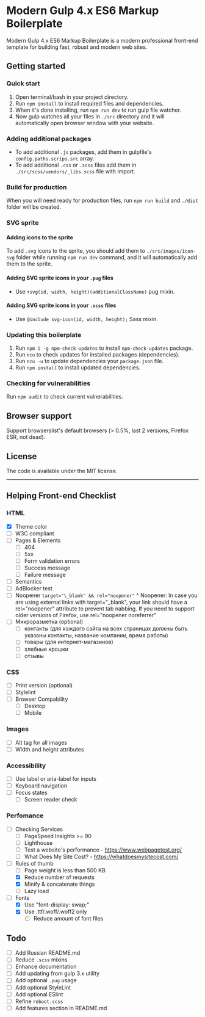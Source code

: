 # Modern Gulp 4.x ES6 Markup Boilerplate

Modern Gulp 4.x ES6 Markup Boilerplate is a modern professional front-end template for building fast, robust and modern web sites.

<!-- _Read this in other languages: [English](README.md), [Русский](README.ru.md)._ -->

## Getting started

### Quick start

1. Open terminal/bash in your project directory.
2. Run `npm install` to install required files and dependencies.
3. When it's done installing, run `npm run dev` to run gulp file watcher.
4. Now gulp watches all your files in `./src` directory and it will automatically open browser window with your website.

### Adding additional packages

- To add additional `.js` packages, add them in gulpfile's `config.paths.scrips.src` array.
- To add additional `.css` or `.scss` files add them in `./src/scss/vendors/_libs.scss` file with import.

### Build for production

When you will need ready for production files, run `npm run build` and `./dist` folder will be created.

### SVG sprite

#### Adding icons to the sprite

To add `.svg` icons to the sprite, you should add them to `./src/images/icon-svg` folder while running `npm run dev` command, and it will automatically add them to the sprite.

#### Adding SVG sprite icons in your `.pug` files

- Use `+svg(id, width, height)(additionalClassName)` pug mixin.

#### Adding SVG sprite icons in your `.scss` files

- Use `@include svg-icon(id, width, height);` Sass mixin.

### Updating this boilerplate

1. Run `npm i -g npm-check-updates` to install `npm-check-updates` package.
2. Run `ncu` to check updates for installed packages (dependencies).
3. Run `ncu -u` to update dependencies your `package.json` file.
4. Run `npm install` to install updated dependencies.

### Checking for vulnerabilities

Run `npm audit` to check current vulnerabilities.

## Browser support

Support browserslist's default browsers (> 0.5%, last 2 versions, Firefox ESR, not dead).

## License

The code is available under the MIT license.

<hr>

## Helping Front-end Checklist

### HTML

- [x] Theme color
- [ ] W3C compliant
- [ ] Pages & Elements
  - [ ] 404
  - [ ] 5xx
  - [ ] Form validation errors
  - [ ] Success message
  - [ ] Failure message
- [ ] Semantics
- [ ] AdBlocker test
- [ ] Noopener `target="\_blank" && rel="noopener"`
      ^ Noopener: In case you are using external links with target="\_blank", your link should have a rel="noopener" attribute to prevent tab nabbing. If you need to support older versions of Firefox, use rel="noopener noreferrer"
- [ ] Микроразметка (optional)
  - [ ] контакты (для каждого сайта на всех страницах должны быть указаны контакты, название компании, время работы)
  - [ ] товары (для интернет-магазинов)
  - [ ] хлебные крошки
  - [ ] отзывы

### CSS

- [ ] Print version (optional)
- [ ] Stylelint
- [ ] Browser Compability
  - [ ] Desktop
  - [ ] Mobile

### Images

- [ ] Alt tag for all images
- [ ] Width and height attributes

### Accessibility

- [ ] Use label or aria-label for inputs
- [ ] Keyboard navigation
- [ ] Focus states
  - [ ] Screen reader check

### Perfomance

- [ ] Checking Services
  - [ ] PageSpeed Insights >= 90
  - [ ] Lighthouse
  - [ ] Test a website's performance - https://www.webpagetest.org/
  - [ ] What Does My Site Cost? - https://whatdoesmysitecost.com/
- [ ] Rules of thumb
  - [ ] Page weight is less than 500 KB
  - [x] Reduce number of requests
  - [x] Minify & concatenate things
  - [ ] Lazy load
- [ ] Fonts
  - [x] Use "font-display: swap;"
  - [x] Use .ttf/.woff/.woff2 only
    - [ ] Reduce amount of font files

## Todo

- [ ] Add Russian README.md
- [ ] Reduce `.scss` mixins
- [ ] Enhance documentation
- [ ] Add updating from gulp 3.x utility
- [ ] Add optional `.pug` usage
- [ ] Add optional StyleLint
- [ ] Add optional ESlint
- [ ] Refine `reboot.scss`
- [ ] Add features section in README.md
